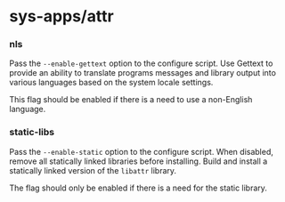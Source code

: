 # sys-apps/attr

### nls
Pass the `--enable-gettext` option to the configure script. Use Gettext to provide an ability to translate programs messages and library output into various languages based on the system locale settings.

This flag should be enabled if there is a need to use a non-English language.

### static-libs
Pass the `--enable-static` option to the configure script. When disabled, remove all statically linked libraries before installing. Build and install a statically linked version of the `libattr` library.

The flag should only be enabled if there is a need for the static library.
